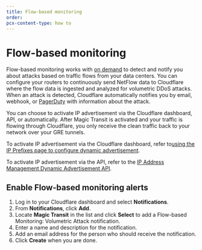 ```yaml
---
title: Flow-based monitoring
order:
pcx-content-type: how to
---
```


# Flow-based monitoring

Flow-based monitoring works with [on demand](/on-demand) to detect and notify you about attacks based on traffic flows from your data centers. You can configure your routers to continuously send NetFlow data to Cloudflare where the flow data is ingested and analyzed for volumetric DDoS attacks. When an attack is detected, Cloudflare automatically notifies you by email, webhook, or [PagerDuty](https://support.cloudflare.com/hc/en-us/articles/360047358211-Connecting-PagerDuty-to-Cloudflare) with information about the attack.

You can choose to activate IP advertisement via the Cloudflare dashboard, API, or automatically. After Magic Transit is activated and your traffic is flowing through Cloudflare, you only receive the clean traffic back to your network over your GRE tunnels.

To activate IP advertisement via the Cloudflare dashboard, refer to [​using the IP Prefixes page to configure dynamic advertisement](https://developers.cloudflare.com/byoip/dynamic-advertisement/configure-dynamic-advertisement#use-the-ip-prefixes-page-to-configure-dynamic-advertisement).

To activate IP advertisement via the API, refer to the [IP Address Management Dynamic Advertisement API](https://api.cloudflare.com/#ip-address-management-dynamic-advertisement-properties).

## Enable Flow-based monitoring alerts

1. Log in to your Cloudflare dashboard and select **Notifications**.
1. From **Notifications**, click **Add**.
1. Locate **Magic Transit** in the list and click **Select** to add a Flow-based Monitoring: Volumetric Attack notification.
1. Enter a name and description for the notification.
1. Add an email address for the person who should receive the notification.
1. Click **Create** when you are done.